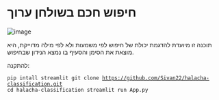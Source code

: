 # חיפוש חכם בשולחן ערוך

![image](https://github.com/Sivan22/halacha-classification/assets/89018301/04e3eae0-c990-4795-843e-a879a4ef26b0)

תוכנה זו מיועדת להדגמת יכולת של חיפוש לפי משמעות ולא לפי מילה מדוייקת, היא מוצאת את הסימן והסעיף בו נמצא הנידון שבחיפוש.

להתקנה:

<code>pip intall streamlit
git clone https://github.com/Sivan22/halacha-classification.git
cd halacha-classification
streamlit run App.py<code/>
